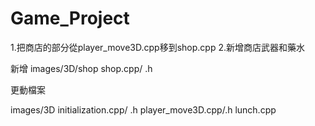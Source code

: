 # Game_Project
1.把商店的部分從player_move3D.cpp移到shop.cpp
2.新增商店武器和藥水

新增 images/3D/shop
shop.cpp/ .h

更動檔案

images/3D
initialization.cpp/ .h
player_move3D.cpp/.h
lunch.cpp
